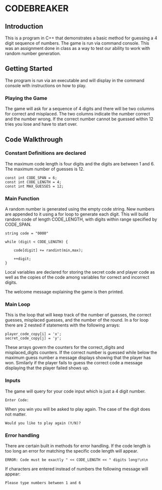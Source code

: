 # CODEBREAKER
## Introduction
This is a program in C++ that demonstrates a basic method for guessing a 4 digit sequence of numbers. 
The game is run via command console. This was an assignment done in class as a way to test our ability to work with random 
number generation.
## Getting Started
The program is run via an executable and will display in the command console with instructions on how to play. 
### Playing the Game
The game will ask for a sequence of 4 digits and there will be two columns for correct and misplaced. The two columns indicate the number correct and the number wrong. If the correct number cannot be guessed within 12 tries you lose and have to start over.
## Code Walkthrough
### Constant Definitions are declared
The maximum code length is four digits and the digits are between 1 and 6. The maximum number of guesses is 12.
```
const int CODE_SPAN = 6;
const int CODE_LENGTH = 4;
const int MAX_GUESSES = 12;
```
### Main Function
A random number is generated using the empty code string. New numbers are appended to it using a for loop to generate each digit.
This will build random code of length CODE_LENGTH, with digits within range specified by CODE_SPAN. 
```
string code = "0000"

while (digit < CODE_LENGTH) {
		
	code[digit] += randint(min,max);
		
	++digit;	
}
```
Local variables are declared for storing the secret code and player code as well as the copies of the code 
among variables for correct and incorrect digits.

The welcome message explaining the game is then printed.

### Main Loop
This is the loop that will keep track of the number of guesses, the correct guesses, misplaced guesses, and
the number of the round.
In a for loop there are 2 nested if statements with the following arrays: 
```
player_code_copy[i] = 'x';
secret_code_copy[j] = 'y';
```
These arrays govern the counters for the correct_digits and misplaced_digits counters.
If the correct number is guessed while below the maximum guess number a message displays showing that the player has won.
Similarly if the player fails to guess the correct code a message displaying that the player failed shows up.

### Inputs
The game will query for your code input which is just a 4 digit number.
```
Enter Code: 
```
When you win you will be asked to play again. The case of the digit does not matter.
```
Would you like to play again (Y/N)? 
```

### Error handling
There are certain built in methods for error handling.
If the code length is too long an error for matching the specific code length will appear.
```
ERROR: Code must be exactly " << CODE_LENGTH << " digits long!\n\n
```
If characters are entered instead of numbers the following message will appear:
```
Please type numbers between 1 and 6
```

